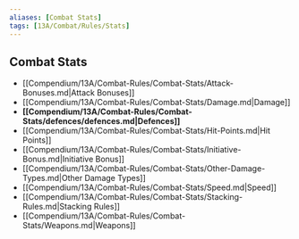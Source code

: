```yaml
---
aliases: [Combat Stats]
tags: [13A/Combat/Rules/Stats]
---
```


## Combat Stats

- [[Compendium/13A/Combat-Rules/Combat-Stats/Attack-Bonuses.md|Attack Bonuses]]
- [[Compendium/13A/Combat-Rules/Combat-Stats/Damage.md|Damage]]
- **[[Compendium/13A/Combat-Rules/Combat-Stats/defences/defences.md|Defences]]**
- [[Compendium/13A/Combat-Rules/Combat-Stats/Hit-Points.md|Hit Points]]
- [[Compendium/13A/Combat-Rules/Combat-Stats/Initiative-Bonus.md|Initiative Bonus]]
- [[Compendium/13A/Combat-Rules/Combat-Stats/Other-Damage-Types.md|Other Damage Types]]
- [[Compendium/13A/Combat-Rules/Combat-Stats/Speed.md|Speed]]
- [[Compendium/13A/Combat-Rules/Combat-Stats/Stacking-Rules.md|Stacking Rules]]
- [[Compendium/13A/Combat-Rules/Combat-Stats/Weapons.md|Weapons]]
